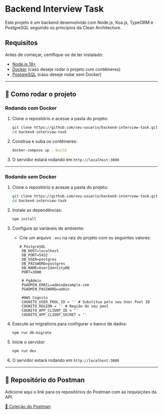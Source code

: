 # Backend Interview Task

Este projeto é um backend desenvolvido com Node.js, Koa.js, TypeORM e PostgreSQL seguindo os princípios da Clean Architecture.

## Requisitos

Antes de começar, certifique-se de ter instalado:

- [Node.js 18+](https://nodejs.org/)
- [Docker](https://www.docker.com/get-started) (caso deseje rodar o projeto com contêineres)
- [PostgreSQL](https://www.postgresql.org/) (caso deseje rodar sem Docker)

---

## 🚀 Como rodar o projeto

### Rodando com Docker

1. Clone o repositório e acesse a pasta do projeto:

   ```sh
   git clone https://github.com/seu-usuario/backend-interview-task.git
   cd backend-interview-task
   ```

2. Construa e suba os contêineres:

   ```sh
   docker-compose up --build
   ```

3. O servidor estará rodando em `http://localhost:3000`

---

### Rodando sem Docker

1. Clone o repositório e acesse a pasta do projeto:

   ```sh
   git clone https://github.com/seu-usuario/backend-interview-task.git
   cd backend-interview-task
   ```

2. Instale as dependências:

   ```sh
   npm install
   ```

3. Configure as variáveis de ambiente:

   - Crie um arquivo `.env` na raiz do projeto com os seguintes valores:

     ```env
     # PostgreSQL
      DB_HOST=localhost
      DB_PORT=5432
      DB_USER=postgres
      DB_PASSWORD=postgres
      DB_NAME=UserIdentityDB
      PORT=3000
      
      # PgAdmin
      PGADMIN_EMAIL=admin@example.com
      PGADMIN_PASSWORD=admin
      
      #AWS Cognito
      COGNITO_USER_POOL_ID = '' # Substitua pelo seu User Pool ID
      COGNITO_REGION = '' # Região do seu pool
      COGNITO_APP_CLIENT_ID = ''
      COGNITO_APP_CLIENT_SECRET = ''
     ```

4. Execute as migrations para configurar o banco de dados:

   ```sh
   npm run db:migrate
   ```

5. Inicie o servidor:

   ```sh
   npm run dev
   ```

6. O servidor estará rodando em `http://localhost:3000`

---

## 🔗 Repositório do Postman

Adicione aqui o link para os repositórios do Postman com as requisições da API.

[🔗 Coleção do Postman]([#](https://www.postman.com/aviation-geoscientist-6898586/workspace/backend-interview-task/collection/27038375-aafc7135-1ded-4307-8d9c-a95d91775a53?action=share&creator=27038375&active-environment=27038375-7446c609-05bc-4fcc-830f-c77e553cdee9))

